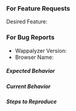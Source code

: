 ### For Feature Requests

Desired Feature: 

### For Bug Reports

* Wappalyzer Version:
* Browser Name: 

##### Expected Behavior



##### Current Behavior



##### Steps to Reproduce

